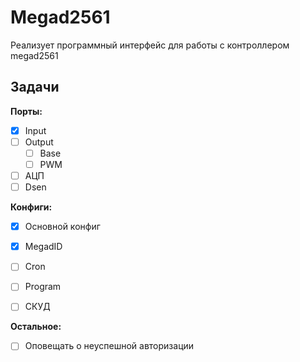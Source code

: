 # Megad2561
Реализует программный интерфейс для работы с контроллером megad2561


## Задачи

**Порты:**
- [x] Input
- [ ] Output
  - [ ] Base
  - [ ] PWM
- [ ] АЦП
- [ ] Dsen

**Конфиги:**
- [x] Основной конфиг
- [x] MegadID
- [ ] Cron
- [ ] Program
- [ ] СКУД


**Остальное:**
- [ ] Оповещать о неуспешной авторизации
